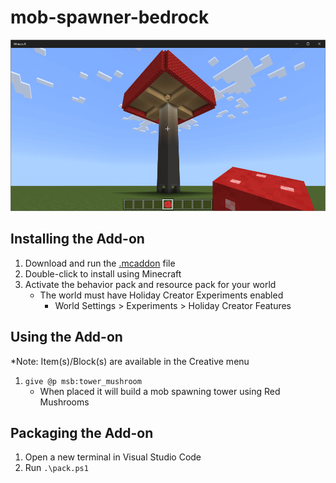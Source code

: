 # mob-spawner-bedrock
[![Tower-Mushroom](/mob-spawner-bedrock.png)](https://www.youtube.com/watch?v=Imk1t0bxYyA)

## Installing the Add-on
1. Download and run the [.mcaddon](https://github.com/kirbycope/mob-spawner-bedrock/blob/main/Mob%20Spawner%20Bedrock.mcaddon) file
1. Double-click to install using Minecraft
1. Activate the behavior pack and resource pack for your world
   - The world must have Holiday Creator Experiments enabled
      - World Settings > Experiments > Holiday Creator Features
      
## Using the Add-on
*Note: Item(s)/Block(s) are available in the Creative menu
1. `give @p msb:tower_mushroom` 
   - When placed it will build a mob spawning tower using Red Mushrooms

## Packaging the Add-on
1. Open a new terminal in Visual Studio Code
1. Run `.\pack.ps1`
